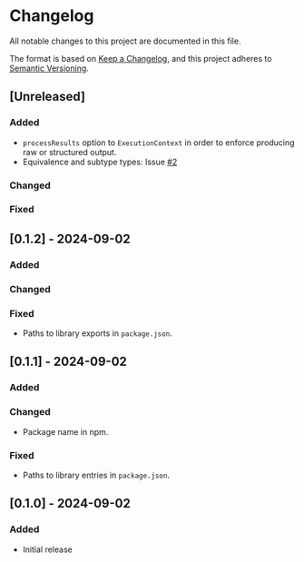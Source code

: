 # Changelog

All notable changes to this project are documented in this file.

The format is based on [Keep a Changelog](https://keepachangelog.com/en/1.0.0/),
and this project adheres to [Semantic Versioning](https://semver.org/spec/v2.0.0.html).

## [Unreleased]

### Added
- `processResults` option to `ExecutionContext` in order to enforce producing raw or structured output.
- Equivalence and subtype types: Issue [#2](https://github.com/nowarp/souffle.js/issues/2)

### Changed

### Fixed

## [0.1.2] - 2024-09-02

### Added

### Changed

### Fixed
- Paths to library exports in `package.json`.

## [0.1.1] - 2024-09-02

### Added

### Changed
- Package name in npm.

### Fixed
- Paths to library entries in `package.json`.

## [0.1.0] - 2024-09-02
### Added
- Initial release
